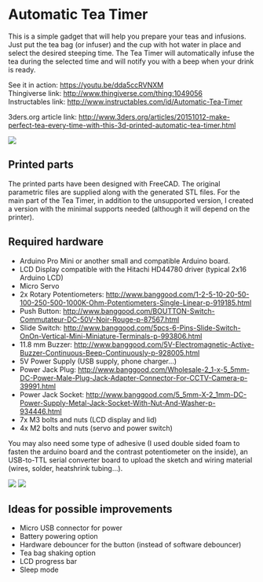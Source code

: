 # Automatic Tea Timer
This is a simple gadget that will help you prepare your teas and infusions. Just put the tea bag (or infuser) and the cup with hot water in place and select the desired steeping time. The Tea Timer will automatically infuse the tea during the selected time and will notify you with a beep when your drink is ready.

See it in action: https://youtu.be/dda5ccRVNXM  <br>
Thingiverse link: http://www.thingiverse.com/thing:1049056 <br>
Instructables link: http://www.instructables.com/id/Automatic-Tea-Timer

3ders.org article link: http://www.3ders.org/articles/20151012-make-perfect-tea-every-time-with-this-3d-printed-automatic-tea-timer.html

![](https://github.com/lluisgl7/tea-timer/blob/master/img/IMG_1.JPG)

## Printed parts

  The printed parts have been designed with FreeCAD. The original parametric files are supplied along with the generated STL files.
  For the main part of the Tea Timer, in addition to the unsupported version, I created a version with the minimal supports needed (although it will depend on the printer).

## Required hardware

- Arduino Pro Mini or another small and compatible Arduino board. 
- LCD Display compatible with the Hitachi HD44780 driver (typical 2x16 Arduino LCD)
- Micro Servo 
- 2x Rotary Potentiometers: http://www.banggood.com/1-2-5-10-20-50-100-250-500-1000K-Ohm-Potentiometers-Single-Linear-p-919185.html 
- Push Button: http://www.banggood.com/BOUTTON-Switch-Commutateur-DC-50V-Noir-Rouge-p-87567.html
- Slide Switch: http://www.banggood.com/5pcs-6-Pins-Slide-Switch-OnOn-Vertical-Mini-Miniature-Terminals-p-993806.html
- 11.8 mm Buzzer: http://www.banggood.com/5V-Electromagnetic-Active-Buzzer-Continuous-Beep-Continuously-p-928005.html
- 5V Power Supply (USB supply, phone charger…)
- Power Jack Plug: http://www.banggood.com/Wholesale-2_1-x-5_5mm-DC-Power-Male-Plug-Jack-Adapter-Connector-For-CCTV-Camera-p-39991.html
- Power Jack Socket: http://www.banggood.com/5_5mm-X-2_1mm-DC-Power-Supply-Metal-Jack-Socket-With-Nut-And-Washer-p-934446.html
- 7x M3 bolts and nuts (LCD display and lid)
- 4x M2 bolts and nuts (servo and power switch)
	
You may also need some type of adhesive (I used double sided foam to fasten the arduino board and the contrast potentiometer on the inside), an USB-to-TTL serial converter board to upload the sketch and wiring material (wires, solder, heatshrink tubing…).

![](https://github.com/lluisgl7/tea-timer/blob/master/img/IMG_2.JPG)
![](https://github.com/lluisgl7/tea-timer/blob/master/img/IMG_3.JPG)

## Ideas for possible improvements

- Micro USB connector for power
- Battery powering option
- Hardware debouncer for the button (instead of software debouncer)
- Tea bag shaking option
- LCD progress bar
- Sleep mode
